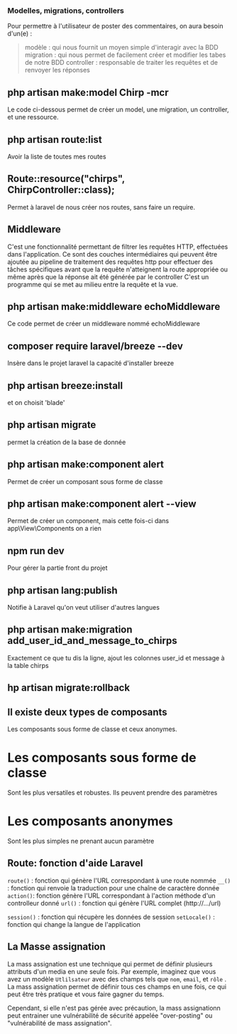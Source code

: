 ### Modelles, migrations, controllers

Pour permettre à l'utilisateur de poster des commentaires, on aura besoin d'un(e) :

>modèle : qui nous fournit un moyen simple d'interagir avec la BDD
>migration : qui nous permet de facilement créer et modifier les tabes de notre BDD
>controller : responsable de traiter les requêtes et de renvoyer les réponses


##  php artisan make:model Chirp -mcr
Le code ci-dessous permet de créer un model, une migration, un controller, et une ressource.

## php artisan route:list
Avoir la liste de toutes mes routes

## Route::resource("chirps", ChirpController::class);
Permet à laravel de nous créer nos routes, sans faire un require.

## Middleware
C'est une fonctionnalité permettant de filtrer les requêtes HTTP, effectuées dans l'application. 
Ce sont des couches intermédiaires qui peuvent être ajoutée au pipeline de traitement des requêtes 
http pour effectuer des tâches spécifiques avant que la requête n'atteignent la route appropriée
ou même après que la réponse ait été générée par le controller
C'est un programme qui se met au milieu entre la requête et la vue. 

## php artisan make:middleware echoMiddleware
Ce code permet de créer un middleware nommé echoMiddleware

## composer require laravel/breeze --dev
Insère dans le projet laravel la capacité d'installer breeze

## php artisan breeze:install
et on choisit 'blade'

## php artisan migrate
permet la création de la base de donnée

## php artisan make:component alert 
Permet de créer un composant sous forme de classe

## php artisan make:component alert --view
Permet de créer un component, mais cette fois-ci dans app\View\Components on a rien

## npm run dev
Pour gérer la partie front du projet

## php artisan lang:publish
Notifie à Laravel qu'on veut utiliser d'autres langues

## php artisan make:migration add_user_id_and_message_to_chirps
Exactement ce que tu dis la ligne, ajout les colonnes user_id et message à la table chirps

## hp artisan migrate:rollback

## Il existe deux types de composants
Les composants sous forme de classe et ceux anonymes.
 # Les composants sous forme de classe 
 Sont les plus versatiles et robustes. Ils peuvent prendre des paramètres
 # Les composants anonymes 
 Sont les plus simples ne prenant aucun paramètre

 ## Route: fonction d'aide Laravel
 `route()` : fonction qui génère l'URL correspondant à une route nommée
 `__()` : fonction qui renvoie la traduction pour une chaîne de caractère donnée
 `action()`: fonction génère l'URL correspondant à l'action méthode d'un controlleur donné
 `url()` : fonction qui génère l'URL complet (http://.../url)

 `session()` : fonction qui récupère les données de session 
 `setLocale()` : fonction qui change la langue de l'application

 ## La Masse assignation
 La mass assignation est une technique qui permet de définir plusieurs attributs d'un media en une seule fois. 
 Par exemple, imaginez que vous avez un modèle  `Utlilsateur` avec des champs tels que `nom`, `email`, et `rôle` . 
 La mass assignation permet de définir tous ces champs en une fois, ce qui peut être très pratique et vous faire 
 gagner du temps.

 Cependant, si elle n'est pas gérée avec précaution, la mass assignationn peut entrainer  une vulnérabilité de 
 sécurité appelée "over-posting" ou "vulnérabilité de mass assignation".